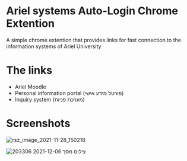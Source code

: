# Ariel systems Auto-Login Chrome Extention
A simple chrome extention that provides links for fast connection to the information systems of Ariel University

# The links
* Ariel Moodle
* Personal information portal (פורטל מידע אישי)
* Inquiry system (מערכת פניות)

# Screenshots
![rsz_image_2021-11-28_150218](https://user-images.githubusercontent.com/48846533/144901532-4bd5d291-4f3e-4789-bb75-eaea1bdd8869.png)

![צילום מסך 2021-12-06 203306](https://user-images.githubusercontent.com/48846533/144902296-2414a0b4-fe79-453e-875b-9ee8965a4bc0.png) 
